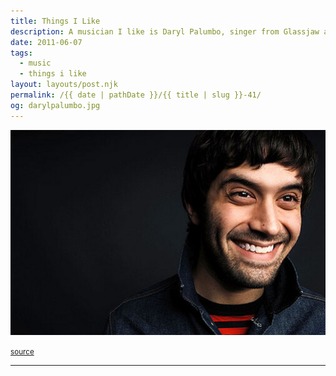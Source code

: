 ```yaml
---
title: Things I Like
description: A musician I like is Daryl Palumbo, singer from Glassjaw and Head Automatica.
date: 2011-06-07
tags: 
  - music
  - things i like
layout: layouts/post.njk
permalink: /{{ date | pathDate }}/{{ title | slug }}-41/
og: darylpalumbo.jpg
---
```


![Daryl Palumbo](/img/darylpalumbo.jpg)

<small class="footnotes"><a href="http://www.flickr.com/photos/darylpalumbo/3325020159/in/photostream">source</a></small>

---
